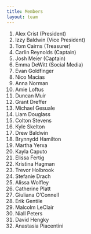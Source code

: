 ```yaml
---
title: Members
layout: team
---
```

1. Alex Crist (President)
1. Izzy Baldwin (Vice President)
1. Tom Cairns (Treasurer)
1. Carlin Reynolds (Captain)
1. Josh Meier (Captain)
1. Emma DeWitt (Social Media)
1. Evan Goldfinger
1. Nico Macias
1. Anna Norman
1. Amie Loftus
1. Duncan Muir
1. Grant Dreffer
1. Michael Gesuale
1. Liam Douglass
1. Colton Stevens
1. Kyle Skelton
1. Drew Baldwin
1. Brynnydd Hamilton
1. Martha Yerxa
1. Kayla Caputo
1. Elissa Fertig
1. Kristina Hagman
1. Trevor Holbrook
1. Stefanie Drach
1. Alissa Wolfley
1. Catherine Platt
1. Giuliana O’Connell
1. Erik Gentile
1. Malcolm LeClair
1. Niall Peters
1. David Hengky
1. Anastasia Piacentini
